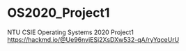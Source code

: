 # OS2020_Project1
NTU CSIE Operating Systems 2020 Project1 https://hackmd.io/@Ue96nvjESj2XsDXw532-qA/ryYqceUrU
